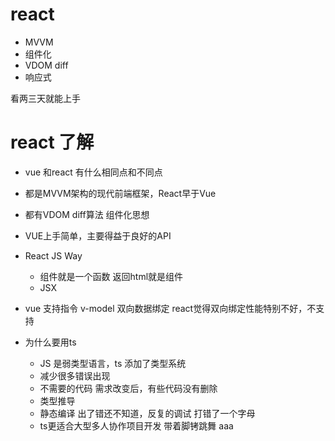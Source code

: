 # react

- MVVM
- 组件化
- VDOM diff
- 响应式

看两三天就能上手

# react 了解

- vue 和react 有什么相同点和不同点
 - 都是MVVM架构的现代前端框架，React早于Vue
 - 都有VDOM diff算法 组件化思想

 - VUE上手简单，主要得益于良好的API
 - React JS Way
    - 组件就是一个函数 返回html就是组件
    - JSX
 - vue 支持指令 v-model 双向数据绑定
   react觉得双向绑定性能特别不好，不支持

 - 为什么要用ts
    - JS 是弱类型语言，ts 添加了类型系统
    - 减少很多错误出现
    - 不需要的代码
      需求改变后，有些代码没有删除
    - 类型推导
    - 静态编译
      出了错还不知道，反复的调试  打错了一个字母
    - ts更适合大型多人协作项目开发
      带着脚铐跳舞 aaa